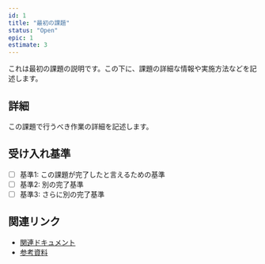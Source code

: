 ```yaml
---
id: 1
title: "最初の課題"
status: "Open"
epic: 1
estimate: 3
---
```


これは最初の課題の説明です。この下に、課題の詳細な情報や実施方法などを記述します。

## 詳細
この課題で行うべき作業の詳細を記述します。

## 受け入れ基準
- [ ] 基準1: この課題が完了したと言えるための基準
- [ ] 基準2: 別の完了基準
- [ ] 基準3: さらに別の完了基準

## 関連リンク
- [関連ドキュメント](#)
- [参考資料](#)
